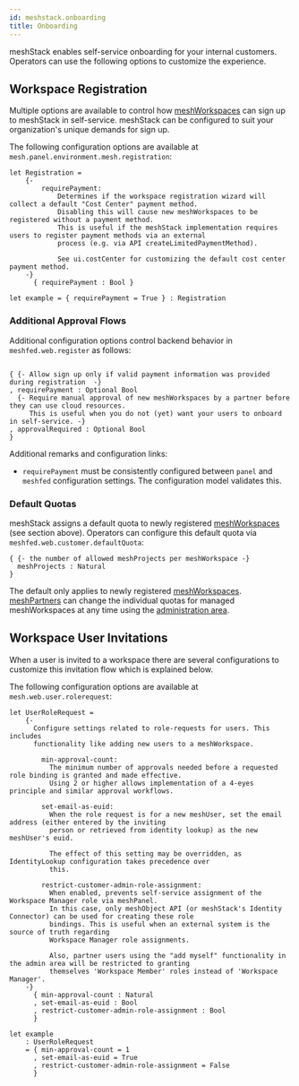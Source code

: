 ```yaml
---
id: meshstack.onboarding
title: Onboarding
---
```


meshStack enables self-service onboarding for your internal customers. Operators can use the following options to customize the experience.

## Workspace Registration

Multiple options are available to control how [meshWorkspaces](./meshcloud.workspace.md) can sign up to meshStack in
self-service. meshStack can be configured to suit your organization's unique demands for sign up.

<!--snippet:mesh.panel.environment.mesh.registration-->

The following configuration options are available at `mesh.panel.environment.mesh.registration`:
<!--DOCUSAURUS_CODE_TABS-->
<!--Dhall Type-->
```dhall
let Registration =
    {-
        requirePayment:
            Determines if the workspace registration wizard will collect a default "Cost Center" payment method.
            Disabling this will cause new meshWorkspaces to be registered without a payment method.
            This is useful if the meshStack implementation requires users to register payment methods via an external
            process (e.g. via API createLimitedPaymentMethod).

            See ui.costCenter for customizing the default cost center payment method.
    -}
      { requirePayment : Bool }
```
<!--Example-->
```dhall
let example = { requirePayment = True } : Registration
```
<!--END_DOCUSAURUS_CODE_TABS-->

### Additional Approval Flows

Additional configuration options control backend behavior in `meshfed.web.register` as follows:

```dhall

{ {- Allow sign up only if valid payment information was provided during registration  -}
, requirePayment : Optional Bool
  {- Require manual approval of new meshWorkspaces by a partner before they can use cloud resources.
     This is useful when you do not (yet) want your users to onboard in self-service. -}
, approvalRequired : Optional Bool
}
```

Additional remarks and configuration links:

- `requirePayment` must be consistently configured between `panel` and `meshfed` configuration settings. The configuration model validates this.

### Default Quotas

meshStack assigns a default quota to newly registered [meshWorkspaces](./meshcloud.workspace.md) (see section above). Operators can configure this default quota via `meshfed.web.customer.defaultQuota`:

```dhall
{ {- the number of allowed meshProjects per meshWorkspace -}
  meshProjects : Natural
}
```

The default only applies to newly registered [meshWorkspaces](./meshcloud.workspace.md). [meshPartners](./administration.index.md) can change the individual quotas for managed meshWorkspaces at any time using the [administration area](administration.workspaces.md#workspace-quota-management).


## Workspace User Invitations

When a user is invited to a workspace there are several configurations to customize this invitation flow which is explained below.


<!--snippet:mesh.web.user.rolerequest-->

The following configuration options are available at `mesh.web.user.rolerequest`:
<!--DOCUSAURUS_CODE_TABS-->
<!--Dhall Type-->
```dhall
let UserRoleRequest =
    {-
      Configure settings related to role-requests for users. This includes
      functionality like adding new users to a meshWorkspace.

        min-approval-count:
          The minimum number of approvals needed before a requested role binding is granted and made effective.
          Using 2 or higher allows implementation of a 4-eyes principle and similar approval workflows.

        set-email-as-euid:
          When the role request is for a new meshUser, set the email address (either entered by the inviting
          person or retrieved from identity lookup) as the new meshUser's euid.

          The effect of this setting may be overridden, as IdentityLookup configuration takes precedence over
          this.

        restrict-customer-admin-role-assignment:
          When enabled, prevents self-service assignment of the Workspace Manager role via meshPanel.
          In this case, only meshObject API (or meshStack's Identity Connector) can be used for creating these role
          bindings. This is useful when an external system is the source of truth regarding
          Workspace Manager role assignments.

          Also, partner users using the "add myself" functionality in the admin area will be restricted to granting
          themselves 'Workspace Member' roles instead of 'Workspace Manager'.
    -}
      { min-approval-count : Natural
      , set-email-as-euid : Bool
      , restrict-customer-admin-role-assignment : Bool
      }
```
<!--Example-->
```dhall
let example
    : UserRoleRequest
    = { min-approval-count = 1
      , set-email-as-euid = True
      , restrict-customer-admin-role-assignment = False
      }
```
<!--END_DOCUSAURUS_CODE_TABS-->
